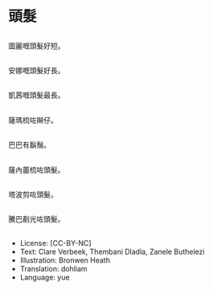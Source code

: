 # 頭髮

##
圖麗嘅頭髮好短。

##
安娜嘅頭髮好長。

##
凱茜嘅頭髮最長。

##
薩瑪梳咗辮仔。

##
巴巴有鬍鬚。

##
薩內蕾梳咗頭髮。

##
塔波剪咗頭髮。

##
騰巴剷光咗頭髮。

##
* License: [CC-BY-NC]
* Text: Clare Verbeek, Thembani Dladla, Zanele Buthelezi
* Illustration: Bronwen Heath
* Translation: dohliam
* Language: yue
